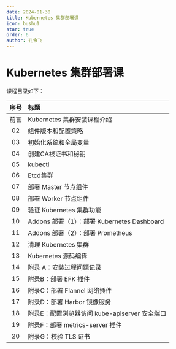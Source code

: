 ```yaml
---
date: 2024-01-30
title: Kubernetes 集群部署课
icon: bushu1
star: true
order: 6
author: 孔令飞
---
```


# Kubernetes 集群部署课

课程目录如下：

|序号|标题|
|:----:|:----|
|前言|Kubernetes 集群安装课程介绍|
|02|组件版本和配置策略|
|03|初始化系统和全局变量|
|04|创建CA根证书和秘钥|
|05|kubectl|
|06|Etcd集群|
|07|部署 Master 节点组件|
|08|部署 Worker 节点组件|
|09|验证 Kubernetes 集群功能|
|10|Addons 部署（1）：部署 Kubernetes Dashboard|
|11|Addons 部署（2）：部署 Prometheus|
|12|清理 Kubernetes 集群|
|13|Kubernetes 源码编译|
|14|附录 A：安装过程问题记录|
|15|附录B：部署 EFK 插件|
|16|附录C：部署 Flannel 网络插件|
|17|附录D：部署 Harbor 镜像服务|
|18|附录E：配置浏览器访问 kube-apiserver 安全端口|
|19|附录F：部署 metrics-server 插件|
|20|附录G：校验 TLS 证书|
